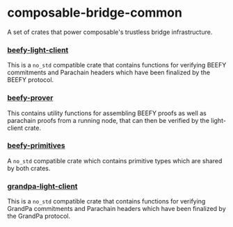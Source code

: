 #  composable-bridge-common

A set of crates that power composable's trustless bridge infrastructure.

###     [beefy-light-client](beefy/light-client/src/lib.rs)

This is a `no_std` compatible crate that contains functions for verifying BEEFY commitments and Parachain headers which have been finalized by the BEEFY protocol.

###     [beefy-prover](beefy/prover/src/lib.rs)
This contains utility functions for assembling BEEFY proofs as well as parachain proofs from a running node, that can then be verified by the light-client crate.

###     [beefy-primitives](beefy/primitives/src/lib.rs)

A `no_std` compatible crate which contains primitive types which are shared by both crates.

###     [grandpa-light-client](grandpa/light-client/src/lib.rs)

This is a `no_std` compatible crate that contains functions for verifying GrandPa commitments and Parachain headers which have been finalized by the GrandPa protocol.
